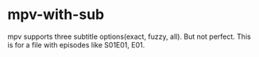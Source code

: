 # mpv-with-sub

mpv supports three subtitle options(exact, fuzzy, all).
But not perfect.
This is for a file with episodes like S01E01, E01.
